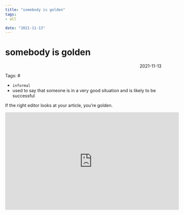 ```yaml
---
title: "somebody is golden"
tags:
- all

date: "2021-11-13"
---
```

# somebody is golden

<div align="right"> 2021-11-13</div>

Tags: #


- `informal` 
- used to say that someone is in a very good situation and is likely to be successful 

If the right editor looks at your article, you’re golden.


<iframe width="560" height="315" src="https://www.youtube.com/embed/k095NdrHxY4?start=313" title="YouTube video player" frameborder="0" allow="accelerometer; autoplay; clipboard-write; encrypted-media; gyroscope; picture-in-picture" allowfullscreen></iframe>